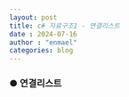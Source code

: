 ```yaml
---
layout: post
title: c# 자료구조1 - 연결리스트
date : 2024-07-16
author : "enmael"
categories: blog
---
```

<h3>● 연결리스트 </h3>

<span style="font-size: 15px;">

</span>